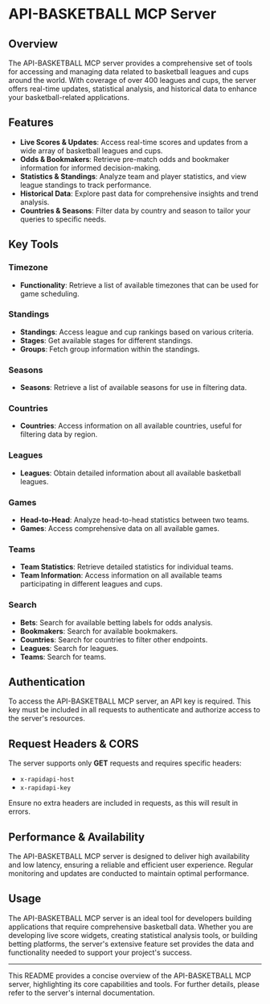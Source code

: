 # API-BASKETBALL MCP Server

## Overview

The API-BASKETBALL MCP server provides a comprehensive set of tools for accessing and managing data related to basketball leagues and cups around the world. With coverage of over 400 leagues and cups, the server offers real-time updates, statistical analysis, and historical data to enhance your basketball-related applications.

## Features

- **Live Scores & Updates**: Access real-time scores and updates from a wide array of basketball leagues and cups.
- **Odds & Bookmakers**: Retrieve pre-match odds and bookmaker information for informed decision-making.
- **Statistics & Standings**: Analyze team and player statistics, and view league standings to track performance.
- **Historical Data**: Explore past data for comprehensive insights and trend analysis.
- **Countries & Seasons**: Filter data by country and season to tailor your queries to specific needs.

## Key Tools

### Timezone
- **Functionality**: Retrieve a list of available timezones that can be used for game scheduling.

### Standings
- **Standings**: Access league and cup rankings based on various criteria.
- **Stages**: Get available stages for different standings.
- **Groups**: Fetch group information within the standings.

### Seasons
- **Seasons**: Retrieve a list of available seasons for use in filtering data.

### Countries
- **Countries**: Access information on all available countries, useful for filtering data by region.

### Leagues
- **Leagues**: Obtain detailed information about all available basketball leagues.

### Games
- **Head-to-Head**: Analyze head-to-head statistics between two teams.
- **Games**: Access comprehensive data on all available games.

### Teams
- **Team Statistics**: Retrieve detailed statistics for individual teams.
- **Team Information**: Access information on all available teams participating in different leagues and cups.

### Search
- **Bets**: Search for available betting labels for odds analysis.
- **Bookmakers**: Search for available bookmakers.
- **Countries**: Search for countries to filter other endpoints.
- **Leagues**: Search for leagues.
- **Teams**: Search for teams.

## Authentication

To access the API-BASKETBALL MCP server, an API key is required. This key must be included in all requests to authenticate and authorize access to the server's resources.

## Request Headers & CORS

The server supports only **GET** requests and requires specific headers:
- `x-rapidapi-host`
- `x-rapidapi-key`

Ensure no extra headers are included in requests, as this will result in errors.

## Performance & Availability

The API-BASKETBALL MCP server is designed to deliver high availability and low latency, ensuring a reliable and efficient user experience. Regular monitoring and updates are conducted to maintain optimal performance.

## Usage

The API-BASKETBALL MCP server is an ideal tool for developers building applications that require comprehensive basketball data. Whether you are developing live score widgets, creating statistical analysis tools, or building betting platforms, the server's extensive feature set provides the data and functionality needed to support your project's success.

---

This README provides a concise overview of the API-BASKETBALL MCP server, highlighting its core capabilities and tools. For further details, please refer to the server's internal documentation.